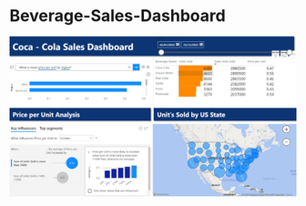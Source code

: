 # Beverage-Sales-Dashboard


![Beverage Dashboard Preview](https://github.com/VeryGary/Beverage-Sales-Dashboard/blob/main/BeverageDashboard-Preview.png)
